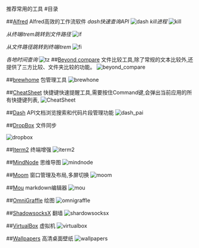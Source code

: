 推荐常用的工具
#目录

##[Alfred](http://www.alfredworkflow.com)
Alfred高效的工作流软件
*dash快速查询API*
![dash](./images/dash.png)
*kill进程*
![kill](./images/kill.png)

*从终端itrem跳转到文件路径*
![if](./images/if.png)

*从文件路径跳转到终端itrem*
![fi](./images/fi.png)

*各地时间查询*
![tz](./images/tz.png)
##[Beyond compare](http://www.scootersoftware.com)
文件比较工具,除了常规的文本比较外,还提供了三方比较、文件夹比较的功能。
![beyond_compare](./images/beyond_compare.png)

##[brewhome](https://github.com/Homebrew/homebrew/wiki/installation)
包管理工具
![brewhone](./images/brewhome.png)

##[CheatSheet](http://www.mediaatelier.com/CheatSheet/)
快捷键快速提醒工具,需要按住Command键,会弹出当前应用的所有快捷键列表,
![CheatSheet](./images/cheatsheet.png)

##[Dash](https://kapeli.com/dash)
API文档浏览搜索和代码片段管理功能
![dash_pai](./images/dash_api.png)


##[DropBox](http://www.dropbox.com)
文件同步

![dropbox](./images/dropbox.jpg)


##[Iterm2](http://iterm2.com)
终端增强
![iterm2](./images/iterm2.jpg)

##[MindNode](https://mindnode.com)
思维导图
![mindnode](./images/mindnode.jpg)


##[Moom](http://manytricks.com/moom/)
窗口管理及布局,多屏切换
![moom](./images/moom.png)


##[Mou](http://25.io/mou/)
markdown编辑器
![mou](./images/mou.png)

##[OmniGraffle](https://www.omnigroup.com/omnigraffle/)
绘图
![omnigraffle](./images/omnigraffle.png)


##[ShadowsocksX](https://github.com/shadowsocks/shadowsocks-iOS/wiki/Shadowsocks-for-OSX-帮助)
翻墙
![shardowsocksx](./images/shardowsocksx.png)

##[VirtualBox](https://www.virtualbox.org)
虚拟机
![virtualbox](./images/virtualbox.png)

##[Wallpapers](https://itunes.apple.com/app/retina-wallpapers-hd-640x960/id384922950?mt=8)
高清桌面壁纸
![wallpapers](./images/wallpapers.png)


